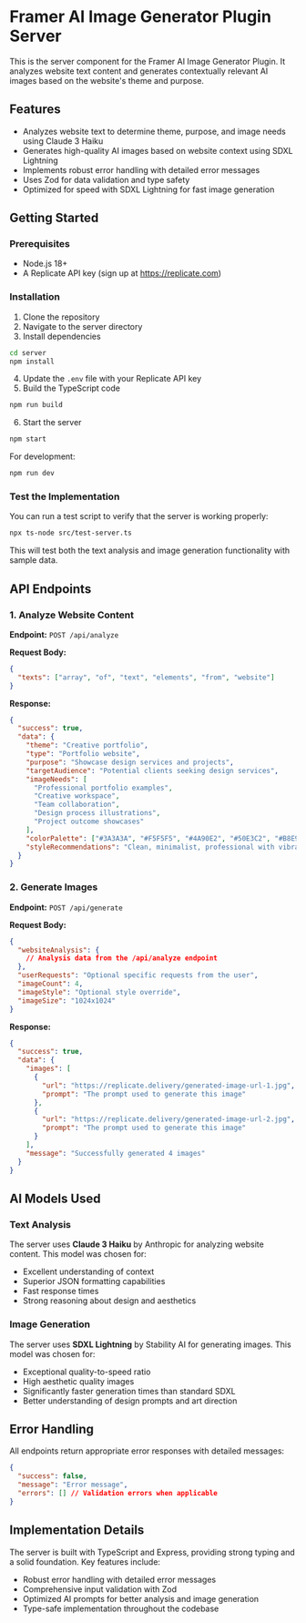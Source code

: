 # Framer AI Image Generator Plugin Server

This is the server component for the Framer AI Image Generator Plugin. It analyzes website text content and generates contextually relevant AI images based on the website's theme and purpose.

## Features

- Analyzes website text to determine theme, purpose, and image needs using Claude 3 Haiku
- Generates high-quality AI images based on website context using SDXL Lightning
- Implements robust error handling with detailed error messages
- Uses Zod for data validation and type safety
- Optimized for speed with SDXL Lightning for fast image generation

## Getting Started

### Prerequisites

- Node.js 18+
- A Replicate API key (sign up at https://replicate.com)

### Installation

1. Clone the repository
2. Navigate to the server directory
3. Install dependencies

```bash
cd server
npm install
```

4. Update the `.env` file with your Replicate API key
5. Build the TypeScript code

```bash
npm run build
```

6. Start the server

```bash
npm start
```

For development:

```bash
npm run dev
```

### Test the Implementation

You can run a test script to verify that the server is working properly:

```bash
npx ts-node src/test-server.ts
```

This will test both the text analysis and image generation functionality with sample data.

## API Endpoints

### 1. Analyze Website Content

**Endpoint:** `POST /api/analyze`

**Request Body:**

```json
{
  "texts": ["array", "of", "text", "elements", "from", "website"]
}
```

**Response:**

```json
{
  "success": true,
  "data": {
    "theme": "Creative portfolio",
    "type": "Portfolio website",
    "purpose": "Showcase design services and projects",
    "targetAudience": "Potential clients seeking design services",
    "imageNeeds": [
      "Professional portfolio examples",
      "Creative workspace",
      "Team collaboration",
      "Design process illustrations",
      "Project outcome showcases"
    ],
    "colorPalette": ["#3A3A3A", "#F5F5F5", "#4A90E2", "#50E3C2", "#B8E986"],
    "styleRecommendations": "Clean, minimalist, professional with vibrant accent colors"
  }
}
```

### 2. Generate Images

**Endpoint:** `POST /api/generate`

**Request Body:**

```json
{
  "websiteAnalysis": {
    // Analysis data from the /api/analyze endpoint
  },
  "userRequests": "Optional specific requests from the user",
  "imageCount": 4,
  "imageStyle": "Optional style override",
  "imageSize": "1024x1024"
}
```

**Response:**

```json
{
  "success": true,
  "data": {
    "images": [
      {
        "url": "https://replicate.delivery/generated-image-url-1.jpg",
        "prompt": "The prompt used to generate this image"
      },
      {
        "url": "https://replicate.delivery/generated-image-url-2.jpg",
        "prompt": "The prompt used to generate this image"
      }
    ],
    "message": "Successfully generated 4 images"
  }
}
```

## AI Models Used

### Text Analysis

The server uses **Claude 3 Haiku** by Anthropic for analyzing website content. This model was chosen for:

- Excellent understanding of context
- Superior JSON formatting capabilities
- Fast response times
- Strong reasoning about design and aesthetics

### Image Generation

The server uses **SDXL Lightning** by Stability AI for generating images. This model was chosen for:

- Exceptional quality-to-speed ratio
- High aesthetic quality images
- Significantly faster generation times than standard SDXL
- Better understanding of design prompts and art direction

## Error Handling

All endpoints return appropriate error responses with detailed messages:

```json
{
  "success": false,
  "message": "Error message",
  "errors": [] // Validation errors when applicable
}
```

## Implementation Details

The server is built with TypeScript and Express, providing strong typing and a solid foundation. Key features include:

- Robust error handling with detailed error messages
- Comprehensive input validation with Zod
- Optimized AI prompts for better analysis and image generation
- Type-safe implementation throughout the codebase
